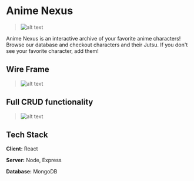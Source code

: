 # Anime Nexus

>![alt text](https://github.com/erichowington/naruto-react/blob/main/public/images/NEXUS-TITLE.png?raw=true)

Anime Nexus is an interactive archive of your favorite anime characters! Browse our database and checkout characters and their Jutsu. If you don't see your favorite character, add them!

## Wire Frame
>![alt text](https://raw.githubusercontent.com/erichowington/naruto-react/7b8fc2af5068098b2c596a2452783dbde0f0cb8b/public/images/NEXUS-WIREFRAME.png)

## Full CRUD functionality
>![alt text](https://raw.githubusercontent.com/erichowington/naruto-react/7b8fc2af5068098b2c596a2452783dbde0f0cb8b/public/images/ANIME-NEXUS-CRUD.png)




## Tech Stack

**Client:** React

**Server:** Node, Express

**Database:** MongoDB
